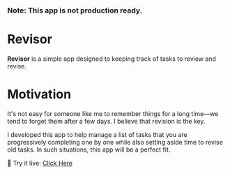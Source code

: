 ### Note: This app is not production ready.

# Revisor 

**Revisor** is a simple app designed to keeping track of tasks to review and revise.

# Motivation
It's not easy for someone like me to remember things for a long time—we tend to forget them after a few days.
I believe that revision is the key.

I developed this app to help manage a list of tasks that you are progressively completing one by one while also setting aside time to revise old tasks. In such situations, this app will be a perfect fit.

🎉 Try it live: [Click Here](https://avii-7.github.io/revisor/)
